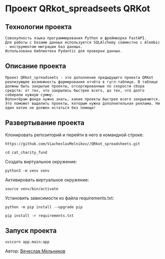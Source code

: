 # Проект QRkot_spreadseets QRKot

## Технологии проекта
    Совокупность языка программирования Python и фреймворка FastAPI.
    Для работы с базами данных используется SQLAlchemy совместно с Alembic - инструментом миграции баз данных.
    Использована библиотека Pydantic для проверки данных.

## Описание проекта

    Проект QRkot_spreadseets - это дополнение предыдущего проекта QRKot реализующее возможность формирования отчёта в гугл-таблице. В таблице должны быть закрытые проекты, отсортированные по скорости сбора средств: от тех, что закрылись быстрее всего, до тех, что долго собирали нужную сумму.
    Волонтёрам фонда нужно знать, какие проекты быстрее всего закрываются. Это поможет выделить проекты, которым нужна дополнительная реклама. Ни один котик не должен остаться без помощи!
    
## Развертывание проекта

Клонировать репозиторий и перейти в него в командной строке:

```
https://github.com/ViacheslavMelnikov//QRkot_spreadsheets.git
```

```
cd cat_charity_fund
```

Cоздать виртуальное окружение:

```
python3 -m venv venv
```

Активировать виртуальное окружение:

```
source venv/bin/activate
```

Установить зависимости из файла requirements.txt:

```
python -m pip install --upgrade pip
```

```
pip install -r requirements.txt
```

## Запуск проекта

```
uvicorn app.main:app
```


Автор: [Вячеслав Мельников](https://github.com/ViacheslavMelnikov)